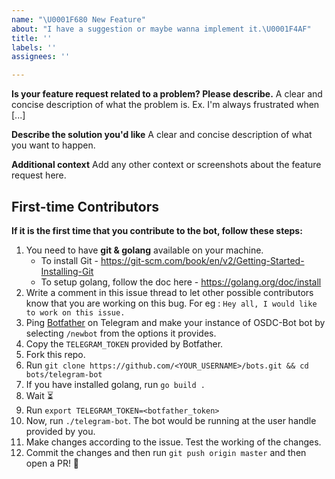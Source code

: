 ```yaml
---
name: "\U0001F680 New Feature"
about: "I have a suggestion or maybe wanna implement it.\U0001F4AF"
title: ''
labels: ''
assignees: ''

---
```


**Is your feature request related to a problem? Please describe.**
A clear and concise description of what the problem is. Ex. I'm always frustrated when [...]

**Describe the solution you'd like**
A clear and concise description of what you want to happen.

**Additional context**
Add any other context or screenshots about the feature request here.

## First-time Contributors

**If it is the first time that you contribute to the bot, follow these steps:**

1. You need to have **git & golang** available on your machine. 
    - To install Git - https://git-scm.com/book/en/v2/Getting-Started-Installing-Git
    - To setup golang, follow the doc here - https://golang.org/doc/install
2. Write a comment in this issue thread to let other possible contributors know that you are working on this bug. For eg : `Hey all, I would like to work on this issue.`
3. Ping [Botfather](https://t.me/BotFather) on Telegram and make your instance of OSDC-Bot bot by selecting `/newbot` from the options it provides.
4. Copy the `TELEGRAM_TOKEN` provided by Botfather. 
5. Fork this repo.
6. Run `git clone https://github.com/<YOUR_USERNAME>/bots.git && cd bots/telegram-bot`
7. If you have installed golang, run `go build .` 
8. Wait ⏳
9. Run `export TELEGRAM_TOKEN=<botfather_token>`
10. Now, run `./telegram-bot`. The bot would be running at the user handle provided by you.
11. Make changes according to the issue. Test the working of the changes.
12. Commit the changes and then run `git push origin master` and then open a PR! 🎉

